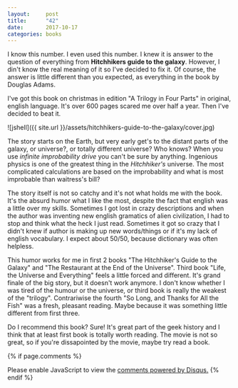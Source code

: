```yaml
---
layout:     post
title:      "42"
date:       2017-10-17
categories: books
---
```


I know this number. I even used this number. I knew it is answer to the question of everything from **Hitchhikers guide to the galaxy**. However, I din't know the real meaning of it so I've decided to fix it. Of course, the answer is little different than you expected, as everything in the book by Douglas Adams.

I've got this book on christmas in edition "A Trilogy in Four Parts" in original, english language. It's over 600 pages scared me over half a year. Then I've decided to beat it.

<!--more-->

![jshell]({{ site.url }}/assets/hitchhikers-guide-to-the-galaxy/cover.jpg)


The story starts on the Earth, but very early get's to the distant parts of the galaxy, or universe?, or totally different universe? Who knows? When you use *infinite improbability drive* you can't be sure by anything. Ingenious physics is one of the greatest thing in the *Hitchhiker's* universe. The most complicated calculations are based on the improbability and what is most improbable than waitress's bill?

The story itself is not so catchy and it's not what holds me with the book. It's the absurd humor what I like the most, despite the fact that english was a little over my skills. Sometimes I got lost in crazy descriptions and when the author was inventing new english gramatics of alien civilization, I had to stop and think what the heck I just read. Sometimes it got so crazy that I didn't knew if author is making up new words/things or if it's my lack of english vocabulary. I expect about 50/50, because dictionary was often helpless.

This humor works for me in first 2 books "The Hitchhiker's Guide to the Galaxy" and "The Restaurant at the End of the Universe". Third book "Life, the Universe and Everything" feels a little forced and different. It's grand finale of the big story, but it doesn't work anymore. I don't know whether I was tired of the humour or the universe, or third book is really the weakest of the "trilogy". Contrariwise the fourth "So Long, and Thanks for All the Fish" was a fresh, pleasant reading. Maybe because it was something little different from first three.

Do I recommend this book? Sure! It's great part of the geek history and I think that at least first book is totally worth reading. The movie is not so great, so if you're dissapointed by the movie, maybe try read a book.

{% if page.comments %}
<div id="disqus_thread"></div>
<script>

/**
*  RECOMMENDED CONFIGURATION VARIABLES: EDIT AND UNCOMMENT THE SECTION BELOW TO INSERT DYNAMIC VALUES FROM YOUR PLATFORM OR CMS.
*  LEARN WHY DEFINING THESE VARIABLES IS IMPORTANT: https://disqus.com/admin/universalcode/#configuration-variables*/
/*
var disqus_config = function () {
this.page.url = PAGE_URL;  // Replace PAGE_URL with your page's canonical URL variable
this.page.identifier = PAGE_IDENTIFIER; // Replace PAGE_IDENTIFIER with your page's unique identifier variable
};
*/
(function() { // DON'T EDIT BELOW THIS LINE
var d = document, s = d.createElement('script');
s.src = 'https://sparkoo-github-io.disqus.com/embed.js';
s.setAttribute('data-timestamp', +new Date());
(d.head || d.body).appendChild(s);
})();
</script>
<noscript>Please enable JavaScript to view the <a href="https://disqus.com/?ref_noscript">comments powered by Disqus.</a></noscript>
{% endif %}